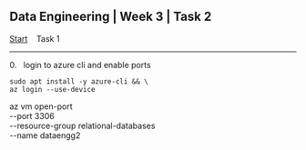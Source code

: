 ## Data Engineering | Week 3 | Task 2

[Start](https://github.com/AFC-AI2C-Cohort-04/coleman-code/blob/main/data_engineering/week_3/start.md)    Task 1

---

0.   login to azure cli and enable ports
```
sudo apt install -y azure-cli && \
az login --use-device
```





 az vm open-port \
     --port 3306 \
     --resource-group relational-databases \
     --name dataengg2
